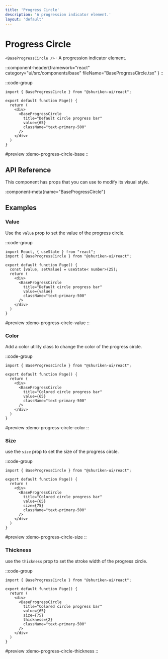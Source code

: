 ```yaml
---
title: 'Progress Circle'
description: 'A progression indicator element.'
layout: 'default'
---
```


# Progress Circle

`<BaseProgressCircle />` · A progression indicator element.

::component-header{framework="react" category="ui/src/components/base" fileName="BaseProgressCircle.tsx" }
::

::code-group

```tsx [DemoProgressCircleBase.tsx]
import { BaseProgressCircle } from "@shuriken-ui/react";

export default function Page() {
  return (
    <div>
      <BaseProgressCircle
        title="Default circle progress bar"
        value={65}
        className="text-primary-500"
      />
    </div>
  )
}
```

#preview
:demo-progress-circle-base
::

## API Reference

This component has props that you can use to modify its visual style.

:component-meta{name="BaseProgressCircle"}

## Examples

### Value

Use the `value` prop to set the value of the progress circle.

::code-group

```tsx [DemoProgressCircleValue.tsx]
import React, { useState } from "react";
import { BaseProgressCircle } from "@shuriken-ui/react";

export default function Page() {
  const [value, setValue] = useState< number>(25);
  return (
    <div>
      <BaseProgressCircle
        title="Default circle progress bar"
        value={value}
        className="text-primary-500"
      />
    </div>
  )
}
```

#preview
:demo-progress-circle-value
::

### Color

Add a color utility class to change the color of the progress circle.

::code-group

```tsx [DemoProgressCircleColor.tsx]
import { BaseProgressCircle } from "@shuriken-ui/react";

export default function Page() {
  return (
    <div>
      <BaseProgressCircle
        title="Colored circle progress bar"
        value={65}
        className="text-primary-500"
      />
    </div>
  )
}
```

#preview
:demo-progress-circle-color
::

### Size

use the `size` prop to set the size of the progress circle.

::code-group

```tsx [DemoProgressCircleSize.tsx]
import { BaseProgressCircle } from "@shuriken-ui/react";

export default function Page() {
  return (
    <div>
      <BaseProgressCircle
        title="Colored circle progress bar"
        value={65}
        size={75}
        className="text-primary-500"
      />
    </div>
  )
}
```

#preview
:demo-progress-circle-size
::

### Thickness

use the `thickness` prop to set the stroke width of the progress circle.

::code-group

```tsx [DemoProgressCircleThickness.tsx]
import { BaseProgressCircle } from "@shuriken-ui/react";

export default function Page() {
  return (
    <div>
      <BaseProgressCircle
        title="Colored circle progress bar"
        value={65}
        size={75}
        thickness={2}
        className="text-primary-500"
      />
    </div>
  )
}
```

#preview
:demo-progress-circle-thickness
::